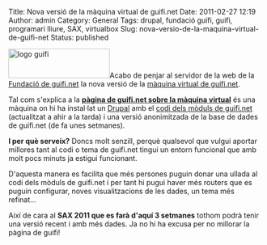 Title: Nova versió de la màquina virtual de guifi.net
Date: 2011-02-27 12:19
Author: admin
Category: General
Tags: drupal, fundació guifi, guifi, programari lliure, SAX, virtualbox
Slug: nova-versio-de-la-maquina-virtual-de-guifi-net
Status: published

[<img src="http://gil.badall.net/wp-content/uploads/2007/10/logo-guifi.png" title="logo guifi" class="alignright size-full wp-image-220" width="200" height="58" />](http://gil.badall.net/wp-content/uploads/2007/10/logo-guifi.png)Acabo de penjar al servidor de la web de la [Fundació de guifi.net](http://fundacio.guifi.net "Pàgina web de la fundació guifi.net") la nova versió de la [màquina virtual de guifi.net](http://fundacio.guifi.net/guifi.vdi.zip "Màquina virtual feta amb VirtualBox de guifi.net").

Tal com s'explica a la **[pàgina de guifi.net sobre la màquina virtual](http://guifi.net/guifi_vm "Pàgina de guifi on s'explica com funciona i què és la màquina virtual de guifi")** és una màquina on hi ha instal·lat un [Drupal](http://drupal.org/ "Pàgina web del CMS Drupal") amb el [codi dels mòduls de guifi.net](https://projectes.lafarga.cat/projects/guifi/scm "Pàgina on s'explica com obtenir el codi de guifi.net") (actualitzat a ahir a la tarda) i una versió anonimitzada de la base de dades de guifi.net (de fa unes setmanes).

**I per què serveix?** Doncs molt senzill, perquè qualsevol que vulgui aportar millores tant al codi o tema de guifi.net tingui un entorn funcional que amb molt pocs minuts ja estigui funcionant.

D'aquesta manera es facilita que més persones puguin donar una ullada al codi dels mòduls de guifi.net i per tant hi pugui haver més routers que es puguin configurar, noves visualitzacions de les dades, un tema més refinat...

Així de cara al **SAX 2011 que es farà d'aquí 3 setmanes** tothom podrà tenir una versió recent i amb més dades. Ja no hi ha excusa per no millorar la pàgina de guifi!
